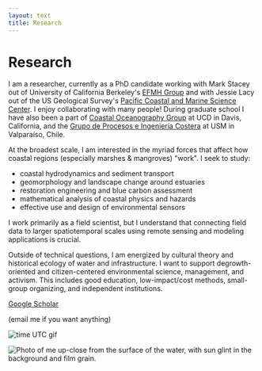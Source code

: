 ```yaml
---
layout: text
title: Research
---
```


# Research

I am a researcher, currently as a PhD candidate working with Mark Stacey out of University of California Berkeley's <a href="https://ucb-efmh.github.io/efmh-site/students">EFMH Group</a> and with Jessie Lacy out of the US Geological Survey's <a href="https://www.usgs.gov/centers/pcmsc">Pacific Coastal and Marine Science Center</a>. I enjoy collaborating with many people! During graduate school I have also been a part of <a href="https://largier.sf.ucdavis.edu">Coastal Oceanography Group</a> at UCD in Davis, California, and the <a href="http://obrasciviles.usm.cl/investigacion/lineas-de-investigacion/estudios-de-procesos-e-ingenieria-costera/">Grupo de Procesos e Ingeniería Costera</a> at USM in Valparaíso, Chile.

At the broadest scale, I am interested in the myriad forces that affect how coastal regions (especially marshes & mangroves) "work". I seek to study:

- coastal hydrodynamics and sediment transport
- geomorphology and landscape change around estuaries
- restoration engineering and blue carbon assessment
- mathematical analysis of coastal physics and hazards
- effective use and design of environmental sensors

I work primarily as a field scientist, but I understand that connecting field data to larger spatiotemporal scales using remote sensing and modeling applications is crucial. 

Outside of technical questions, I am energized by cultural theory and historical ecology of water and infrastructure. I want to support degrowth-oriented and citizen-centered environmental science, management, and activism. This includes good education, low-impact/cost methods, small-group organizing, and independent institutions.

[Google Scholar](https://scholar.google.com/citations?user=1xjkTv0AAAAJ&hl=en&oi=ao)

(email me if you want anything)

![time UTC gif](https://hookrace.net/time.gif)

![Photo of me up-close from the surface of the water, with sun glint in the background and film grain.](http://amphidromic.net/images/wet_selfie.jpg)


